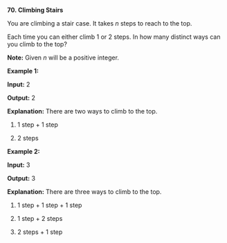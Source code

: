 **70. Climbing Stairs**

You are climbing a stair case. It takes _n_ steps to reach to the top.

Each time you can either climb 1 or 2 steps. In how many distinct ways can you climb to the top?

**Note:** Given _n_ will be a positive integer.

**Example 1:**

**Input:** 2

**Output:** 2

**Explanation:** There are two ways to climb to the top.

1. 1 step + 1 step

2. 2 steps

**Example 2:**

**Input:** 3

**Output:** 3

**Explanation:** There are three ways to climb to the top.

1. 1 step + 1 step + 1 step

2. 1 step + 2 steps

3. 2 steps + 1 step
